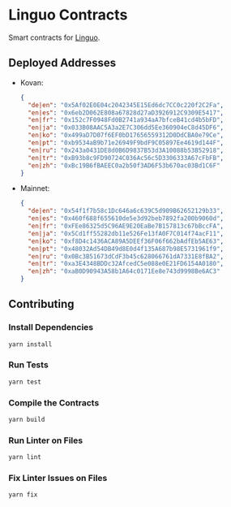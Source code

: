 # Linguo Contracts

Smart contracts for [Linguo](https://linguo.kleros.io).

## Deployed Addresses

- Kovan:
  ```json
  {
    "de|en": "0x5Af02E0E04c2042345E15Ed6dc7CC0c220f2C2Fa",
    "en|es": "0x6eb2D062E808a67828d27aD3926912C9309E5417",
    "en|fr": "0x152c7F0948Fd0B2741a934aA7bfceB41cd4b5bFD",
    "en|ja": "0x033B08AAC5A3a2E7C306dd5Ee360904eC8d45DF6",
    "en|ko": "0x499aD7D07f6EF0bD17656559312D0DdCBA0e79Ce",
    "en|pt": "0xb9534aB9b71e26949F9bdF9C05897Ee4619d144F",
    "en|ru": "0x243a0431DE8d0B6D9837B53d3A10088b53B52918",
    "en|tr": "0xB93b8c9FD90724C036Ac56c5D3306333A67cFbFB",
    "en|zh": "0xBc19B6fBAEEC0a2b50f3AD6F53b670ac03Bd1C6F"
  }
  ```
- Mainnet:

  ```json
  {
    "de|en": "0x54f1f7b58c1Dc646a6c639C5d909B62652129b33",
    "en|es": "0x460f688f655610de5e3d92beb7892fa200b9060d",
    "en|fr": "0xFEe86325d5C96AE9E20EaBe7B157813c67bBccFA",
    "en|ja": "0x5Cd1ff55282db11e526Fe13fA0F7C014f74acF11",
    "en|ko": "0xf8D4c1436ACA89A5DEEf36F06f662bAdfEb5AE63",
    "en|pt": "0x48032Ad54DB49d8E0d4f135A687b98E5731961f9",
    "en|ru": "0x0Bc3B51673dCdF3b45c628066761dA7331E8fBA2",
    "en|tr": "0xa3E4348BDDc32AfcedC5e088e0E21FD6154A0180",
    "en|zh": "0xaB0D90943A58b1A64c0171Ee8e743d9998Be6AC3"
  }
  ```

## Contributing

### Install Dependencies

```bash
yarn install
```

### Run Tests

```bash
yarn test
```

### Compile the Contracts

```bash
yarn build
```

### Run Linter on Files

```bash
yarn lint
```

### Fix Linter Issues on Files

```bash
yarn fix
```
